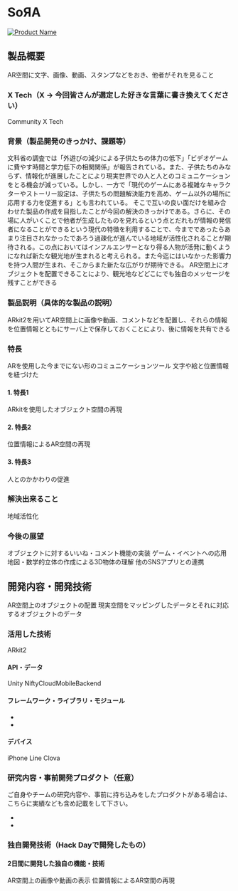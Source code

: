 ﻿# SoЯA

[![Product Name](image.png)](https://www.youtube.com/watch?v=G5rULR53uMk)

## 製品概要
AR空間に文字、画像、動画、スタンプなどをおき、他者がそれを見ること
### X Tech（X → 今回皆さんが選定した好きな言葉に書き換えてください）
Community X Tech
### 背景（製品開発のきっかけ、課題等）
文科省の調査では「外遊びの減少による子供たちの体力の低下」「ビデオゲームに費やす時間と学力低下の相関関係」が報告されている。また、子供たちのみならず、情報化が進展したことにより現実世界での人と人とのコミュニケーションをとる機会が減っている。しかし、一方で「現代のゲームにある複雑なキャラクターやストーリー設定は、子供たちの問題解決能力を高め、ゲーム以外の場所に応用する力を促進する」とも言われている。
そこで互いの良い面だけを組み合わせた製品の作成を目指したことが今回の解決のきっかけである。さらに、その場に人がいくことで他者が生成したものを見れるという点とだれもが情報の発信者になることができるという現代の特徴を利用することで、今までであったらあまり注目されなかったであろう過疎化が進んでいる地域が活性化されることが期待される。この点においてはインフルエンサーとなり得る人物が活発に動くようになれば新たな観光地が生まれると考えられる。また今迄にはいなかった影響力を持つ人間が生まれ、そこからまた新たな広がりが期待できる。
AR空間上にオブジェクトを配置できることにより、観光地などどこにでも独自のメッセージを残すことができる
### 製品説明（具体的な製品の説明）
ARkit2を用いてAR空間上に画像や動画、コメントなどを配置し、それらの情報を位置情報とともにサーバ上で保存しておくことにより、後に情報を共有できる

### 特長
ARを使用した今までにない形のコミュニケーションツール
文字や絵と位置情報を紐づけた
#### 1. 特長1
ARkitを使用したオブジェクト空間の再現
#### 2. 特長2
位置情報によるAR空間の再現
#### 3. 特長3
人とのかかわりの促進
### 解決出来ること
地域活性化

### 今後の展望
オブジェクトに対するいいね・コメント機能の実装
ゲーム・イベントへの応用
地図・数学的立体の作成による3D物体の理解
他のSNSアプリとの連携



## 開発内容・開発技術
AR空間上のオブジェクトの配置
現実空間をマッピングしたデータとそれに対応するオブジェクトのデータ
### 活用した技術
ARkit2

#### API・データ
Unity
NiftyCloudMobileBackend

#### フレームワーク・ライブラリ・モジュール
*
*

#### デバイス
iPhone
Line Clova


### 研究内容・事前開発プロダクト（任意）
ご自身やチームの研究内容や、事前に持ち込みをしたプロダクトがある場合は、こちらに実績なども含め記載をして下さい。

*
*


### 独自開発技術（Hack Dayで開発したもの）

#### 2日間に開発した独自の機能・技術
AR空間上の画像や動画の表示
位置情報によるAR空間の再現
